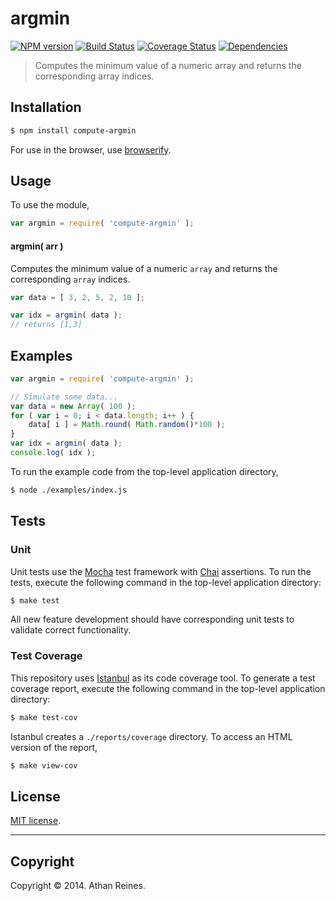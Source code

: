 argmin
===
[![NPM version][npm-image]][npm-url] [![Build Status][travis-image]][travis-url] [![Coverage Status][coveralls-image]][coveralls-url] [![Dependencies][dependencies-image]][dependencies-url]

> Computes the minimum value of a numeric array and returns the corresponding array indices.


## Installation

``` bash
$ npm install compute-argmin
```

For use in the browser, use [browserify](https://github.com/substack/node-browserify).


## Usage

To use the module,

``` javascript
var argmin = require( 'compute-argmin' );
```

#### argmin( arr )

Computes the minimum value of a numeric `array` and returns the corresponding `array` indices.

``` javascript
var data = [ 3, 2, 5, 2, 10 ];

var idx = argmin( data );
// returns [1,3]
```


## Examples

``` javascript
var argmin = require( 'compute-argmin' );

// Simulate some data...
var data = new Array( 100 );
for ( var i = 0; i < data.length; i++ ) {
	data[ i ] = Math.round( Math.random()*100 );
}
var idx = argmin( data );
console.log( idx );
```

To run the example code from the top-level application directory,

``` bash
$ node ./examples/index.js
```


## Tests

### Unit

Unit tests use the [Mocha](http://visionmedia.github.io/mocha) test framework with [Chai](http://chaijs.com) assertions. To run the tests, execute the following command in the top-level application directory:

``` bash
$ make test
```

All new feature development should have corresponding unit tests to validate correct functionality.


### Test Coverage

This repository uses [Istanbul](https://github.com/gotwarlost/istanbul) as its code coverage tool. To generate a test coverage report, execute the following command in the top-level application directory:

``` bash
$ make test-cov
```

Istanbul creates a `./reports/coverage` directory. To access an HTML version of the report,

``` bash
$ make view-cov
```


## License

[MIT license](http://opensource.org/licenses/MIT). 


---
## Copyright

Copyright &copy; 2014. Athan Reines.


[npm-image]: http://img.shields.io/npm/v/compute-argmin.svg
[npm-url]: https://npmjs.org/package/compute-argmin

[travis-image]: http://img.shields.io/travis/compute-io/argmin/master.svg
[travis-url]: https://travis-ci.org/compute-io/argmin

[coveralls-image]: https://img.shields.io/coveralls/compute-io/argmin/master.svg
[coveralls-url]: https://coveralls.io/r/compute-io/argmin?branch=master

[dependencies-image]: http://img.shields.io/david/compute-io/argmin.svg
[dependencies-url]: https://david-dm.org/compute-io/argmin

[dev-dependencies-image]: http://img.shields.io/david/dev/compute-io/argmin.svg
[dev-dependencies-url]: https://david-dm.org/dev/compute-io/argmin

[github-issues-image]: http://img.shields.io/github/issues/compute-io/argmin.svg
[github-issues-url]: https://github.com/compute-io/argmin/issues
